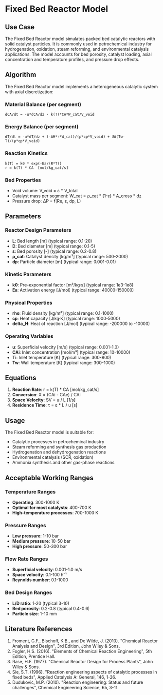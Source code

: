 # Fixed Bed Reactor Model

## Use Case

The Fixed Bed Reactor model simulates packed bed catalytic reactors with solid catalyst particles. It is commonly used in petrochemical industry for hydrogenation, oxidation, steam reforming, and environmental catalysis applications. The model accounts for bed porosity, catalyst loading, axial concentration and temperature profiles, and pressure drop effects.

## Algorithm

The Fixed Bed Reactor model implements a heterogeneous catalytic system with axial discretization:

### Material Balance (per segment)
```
dCA/dt = -u*dCA/dz - k(T)*CA*W_cat/V_void
```

### Energy Balance (per segment)
```
dT/dt = -u*dT/dz + (-ΔH*r*W_cat)/(ρ*cp*V_void) + UA(Tw-T)/(ρ*cp*V_void)
```

### Reaction Kinetics
```
k(T) = k0 * exp(-Ea/(R*T))
r = k(T) * CA  [mol/kg_cat/s]
```

### Bed Properties
- Void volume: V_void = ε * V_total
- Catalyst mass per segment: W_cat = ρ_cat * (1-ε) * A_cross * dz
- Pressure drop: ΔP = f(Re, ε, dp, L)

## Parameters

### Reactor Design Parameters
- **L**: Bed length [m] (typical range: 0.1-20)
- **D**: Bed diameter [m] (typical range: 0.1-5)
- **ε**: Bed porosity [-] (typical range: 0.2-0.8)
- **ρ_cat**: Catalyst density [kg/m³] (typical range: 500-2000)
- **dp**: Particle diameter [m] (typical range: 0.001-0.01)

### Kinetic Parameters
- **k0**: Pre-exponential factor [m³/kg·s] (typical range: 1e3-1e8)
- **Ea**: Activation energy [J/mol] (typical range: 40000-150000)

### Physical Properties
- **rho**: Fluid density [kg/m³] (typical range: 0.1-1000)
- **cp**: Heat capacity [J/kg·K] (typical range: 1000-5000)
- **delta_H**: Heat of reaction [J/mol] (typical range: -200000 to -10000)

### Operating Variables
- **u**: Superficial velocity [m/s] (typical range: 0.001-1.0)
- **CAi**: Inlet concentration [mol/m³] (typical range: 10-10000)
- **Ti**: Inlet temperature [K] (typical range: 300-800)
- **Tw**: Wall temperature [K] (typical range: 300-1000)

## Equations

1. **Reaction Rate**: r = k(T) * CA [mol/kg_cat/s]
2. **Conversion**: X = (CAi - CAe) / CAi
3. **Space Velocity**: SV = u / L [1/s]
4. **Residence Time**: τ = ε * L / u [s]

## Usage

The Fixed Bed Reactor model is suitable for:
- Catalytic processes in petrochemical industry
- Steam reforming and synthesis gas production
- Hydrogenation and dehydrogenation reactions
- Environmental catalysis (SCR, oxidation)
- Ammonia synthesis and other gas-phase reactions

## Acceptable Working Ranges

### Temperature Ranges
- **Operating**: 300-1000 K
- **Optimal for most catalysts**: 400-700 K
- **High-temperature processes**: 700-1000 K

### Pressure Ranges
- **Low pressure**: 1-10 bar
- **Medium pressure**: 10-50 bar
- **High pressure**: 50-300 bar

### Flow Rate Ranges
- **Superficial velocity**: 0.001-1.0 m/s
- **Space velocity**: 0.1-100 h⁻¹
- **Reynolds number**: 0.1-1000

### Bed Design Ranges
- **L/D ratio**: 1-20 (typical 3-10)
- **Bed porosity**: 0.2-0.8 (typical 0.4-0.6)
- **Particle size**: 1-10 mm

## Literature References

1. Froment, G.F., Bischoff, K.B., and De Wilde, J. (2010). "Chemical Reactor Analysis and Design", 3rd Edition, John Wiley & Sons.
2. Fogler, H.S. (2016). "Elements of Chemical Reaction Engineering", 5th Edition, Prentice Hall.
3. Rase, H.F. (1977). "Chemical Reactor Design for Process Plants", John Wiley & Sons.
4. Sie, S.T. (1996). "Reaction engineering aspects of catalytic processes in fixed beds", Applied Catalysis A: General, 146, 1-26.
5. Dudukovic, M.P. (2010). "Reaction engineering: Status and future challenges", Chemical Engineering Science, 65, 3-11.
